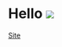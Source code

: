 # Hello ![](https://github.com/blackcater/blackcater/raw/main/images/Hi.gif) 


<a href="https://ons04nn.github.io/Module_2"> Site </a>
